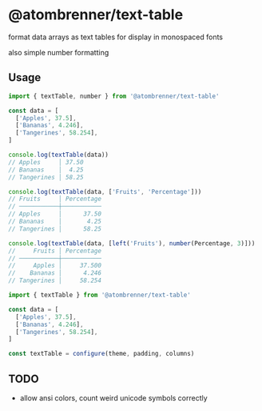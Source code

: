 # @atombrenner/text-table

format data arrays as text tables for display in monospaced fonts

also simple number formatting

## Usage

```typescript
import { textTable, number } from '@atombrenner/text-table'

const data = [
  ['Apples', 37.5],
  ['Bananas', 4.246],
  ['Tangerines', 58.254],
]

console.log(textTable(data))
// Apples     │ 37.50
// Bananas    │  4.25
// Tangerines │ 58.25

console.log(textTable(data, ['Fruits', 'Percentage']))
// Fruits     │ Percentage
// ───────────┼───────────
// Apples     │      37.50
// Bananas    │       4.25
// Tangerines │      58.25

console.log(textTable(data, [left('Fruits'), number(Percentage, 3)]))
//     Fruits │ Percentage
// ───────────┼───────────
//     Apples │     37.500
//    Bananas │      4.246
// Tangerines │     58.254
```

```typescript
import { textTable } from '@atombrenner/text-table'

const data = [
  ['Apples', 37.5],
  ['Bananas', 4.246],
  ['Tangerines', 58.254],
]

const textTable = configure(theme, padding, columns)
```

## TODO

- allow ansi colors, count weird unicode symbols correctly
